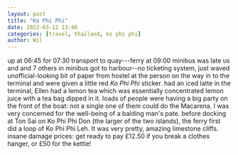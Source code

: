 ```yaml
---
layout: post
title: "Ko Phi Phi"
date: 2022-03-12 13:40
categories: [travel, thailand, ko phi phi]
author: Wil
---
```


up at 06:45 for 07:30 transport to quay---ferry at 09:00
minibus was late
us and and 7 others in minibus
got to harbour--no ticketing system, just waved unofficial-looking bit of paper from hostel at the person on the way in to the terminal and were given a little red *Ko Phi Phi* sticker.
had an iced latte in the terminal, Ellen had a lemon tea which was essentially concentrated lemon juice with a tea bag dipped in it.
loads of people were having a big party on the front of the boat: not a single one of them could do the Macarena. I was very concerned for the well-being of a balding man's pate.
before docking at Ton Sai on Ko Phi Phi Don (the larger of the two islands), the ferry first did a loop of Ko Phi Phi Leh. It was very pretty, amazing limestone cliffs.
insane damage prices: get ready to pay £12.50 if you break a clothes hanger, or £50 for the kettle!